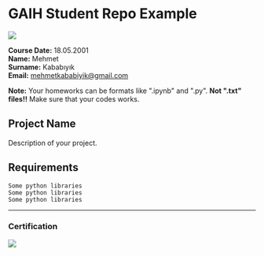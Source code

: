 # GAIH Student Repo Example
![](img/logo.png)

**Course Date:** 18.05.2001  
**Name:** Mehmet  
**Surname:** Kababıyık  
**Email:** mehmetkababiyik@gmail.com

**Note:** Your homeworks can be formats like ".ipynb" and ".py". **Not ".txt" files!!** Make sure that your codes works.  

## Project Name
Description of your project.

## Requirements
```
Some python libraries
Some python libraries
Some python libraries
```
---

### Certification
![](img/certificate_ex.png)

